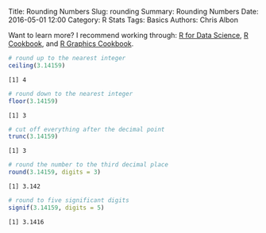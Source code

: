 Title: Rounding Numbers
Slug: rounding
Summary: Rounding Numbers
Date: 2016-05-01 12:00
Category: R Stats
Tags: Basics
Authors: Chris Albon


Want to learn more? I recommend working through: [R for Data Science](http://amzn.to/2myxnhi), [R Cookbook](http://amzn.to/2lF6hkb), and [R Graphics Cookbook](http://amzn.to/2m0fcPL).

```R
# round up to the nearest integer
ceiling(3.14159)
```




    [1] 4




```R
# round down to the nearest integer
floor(3.14159)
```




    [1] 3




```R
# cut off everything after the decimal point
trunc(3.14159)
```




    [1] 3




```R
# round the number to the third decimal place
round(3.14159, digits = 3)
```




    [1] 3.142




```R
# round to five significant digits
signif(3.14159, digits = 5)
```




    [1] 3.1416

